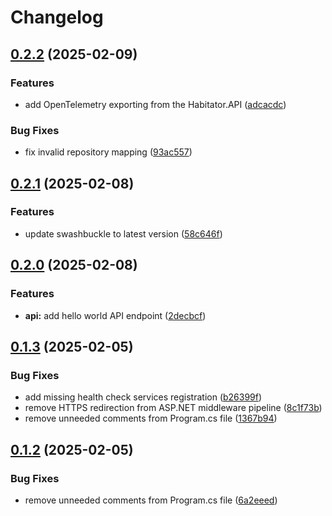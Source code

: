 # Changelog

## [0.2.2](https://github.com/mrnustik/habitator/compare/v0.2.1...v0.2.2) (2025-02-09)


### Features

* add OpenTelemetry exporting from the Habitator.API ([adcacdc](https://github.com/mrnustik/habitator/commit/adcacdc80cb03a0093781a8a684b61c33314e667))


### Bug Fixes

* fix invalid repository mapping ([93ac557](https://github.com/mrnustik/habitator/commit/93ac55775c1f7e8e220d82df885e3ad9ece83fae))

## [0.2.1](https://github.com/mrnustik/habitator/compare/v0.2.0...v0.2.1) (2025-02-08)


### Features

* update swashbuckle to latest version ([58c646f](https://github.com/mrnustik/habitator/commit/58c646f2ddf521db1c78b26e90c55deb2af5c310))

## [0.2.0](https://github.com/mrnustik/habitator/compare/v0.1.3...v0.2.0) (2025-02-08)


### Features

* **api:** add hello world API endpoint ([2decbcf](https://github.com/mrnustik/habitator/commit/2decbcfd028663d1d9eafc485065a689ef138520))

## [0.1.3](https://github.com/mrnustik/habitator/compare/v0.1.2...v0.1.3) (2025-02-05)


### Bug Fixes

* add missing health check services registration ([b26399f](https://github.com/mrnustik/habitator/commit/b26399fba15f8e98f5392e1f214410c614679f88))
* remove HTTPS redirection from ASP.NET middleware pipeline ([8c1f73b](https://github.com/mrnustik/habitator/commit/8c1f73b57496b95a5bea08816c6c0eef830cee39))
* remove unneeded comments from Program.cs file ([1367b94](https://github.com/mrnustik/habitator/commit/1367b9465eeccaf2ddc6ec674fd960cd33346c5d))

## [0.1.2](https://github.com/mrnustik/habitator/compare/v0.1.1...v0.1.2) (2025-02-05)


### Bug Fixes

* remove unneeded comments from Program.cs file ([6a2eeed](https://github.com/mrnustik/habitator/commit/6a2eeed8e9d186c1f7097552d4d8d634d4ff59a9))
